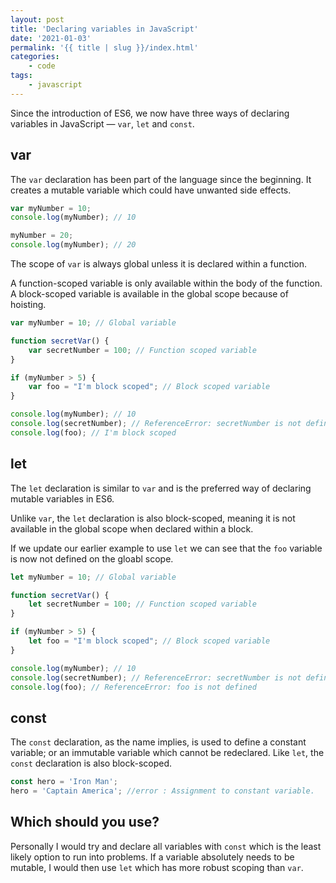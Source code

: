 ```yaml
---
layout: post
title: 'Declaring variables in JavaScript'
date: '2021-01-03'
permalink: '{{ title | slug }}/index.html'
categories:
    - code
tags:
    - javascript
---
```


Since the introduction of ES6, we now have three ways of declaring variables in JavaScript — `var`, `let` and `const`.

## var

The `var` declaration has been part of the language since the beginning. It creates a mutable variable which could have unwanted side effects.

```javascript
var myNumber = 10;
console.log(myNumber); // 10

myNumber = 20;
console.log(myNumber); // 20
```

The scope of `var` is always global unless it is declared within a function.

A function-scoped variable is only available within the body of the function. A block-scoped variable is available in the global scope because of hoisting.

```javascript
var myNumber = 10; // Global variable

function secretVar() {
	var secretNumber = 100; // Function scoped variable
}

if (myNumber > 5) {
	var foo = "I'm block scoped"; // Block scoped variable
}

console.log(myNumber); // 10
console.log(secretNumber); // ReferenceError: secretNumber is not defined
console.log(foo); // I'm block scoped
```

## let

The `let` declaration is similar to `var` and is the preferred way of declaring mutable variables in ES6.

Unlike `var`, the `let` declaration is also block-scoped, meaning it is not available in the global scope when declared within a block.

If we update our earlier example to use `let` we can see that the `foo` variable is now not defined on the gloabl scope.

```javascript
let myNumber = 10; // Global variable

function secretVar() {
	let secretNumber = 100; // Function scoped variable
}

if (myNumber > 5) {
	let foo = "I'm block scoped"; // Block scoped variable
}

console.log(myNumber); // 10
console.log(secretNumber); // ReferenceError: secretNumber is not defined
console.log(foo); // ReferenceError: foo is not defined
```

## const

The `const` declaration, as the name implies, is used to define a constant variable; or an immutable variable which cannot be redeclared. Like `let`, the `const` declaration is also block-scoped.

```javascript
const hero = 'Iron Man';
hero = 'Captain America'; //error : Assignment to constant variable.
```

## Which should you use?

Personally I would try and declare all variables with `const` which is the least likely option to run into problems. If a variable absolutely needs to be mutable, I would then use `let` which has more robust scoping than `var`.
